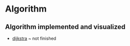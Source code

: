 # Algorithm

## Algorithm implemented and visualized
* <a href="/dijkstra" traget="_blank">dijkstra<a/> ~ not finished